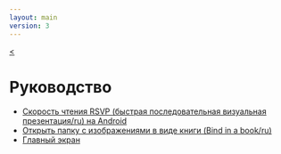 ```yaml
---
layout: main
version: 3
---
```

[<](/wiki/ru)

# Руководство

* [Скорость чтения RSVP (быстрая последовательная визуальная презентация/ru) на Android](/wiki/manual/Rapid-Serial-Visual-Presentation/ru)
* [Открыть папку с изображениями в виде книги (Bind in a book/ru)](/wiki/manual/Open-Folder-With-Images-As-A-Book/ru)
* [Главный экран](/wiki/manual/main-app/ru)
